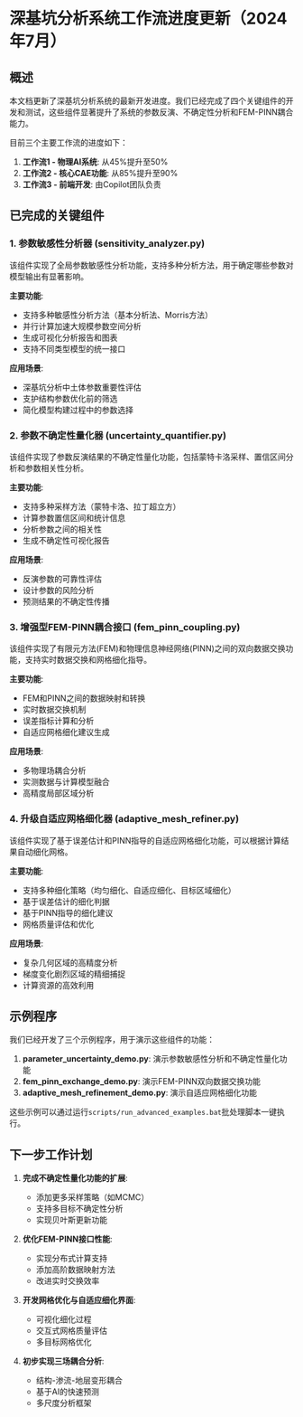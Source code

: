 # 深基坑分析系统工作流进度更新（2024年7月）

## 概述

本文档更新了深基坑分析系统的最新开发进度。我们已经完成了四个关键组件的开发和测试，这些组件显著提升了系统的参数反演、不确定性分析和FEM-PINN耦合能力。

目前三个主要工作流的进度如下：

1. **工作流1 - 物理AI系统**: 从45%提升至50%
2. **工作流2 - 核心CAE功能**: 从85%提升至90% 
3. **工作流3 - 前端开发**: 由Copilot团队负责

## 已完成的关键组件

### 1. 参数敏感性分析器 (sensitivity_analyzer.py)

该组件实现了全局参数敏感性分析功能，支持多种分析方法，用于确定哪些参数对模型输出有显著影响。

**主要功能**:
- 支持多种敏感性分析方法（基本分析法、Morris方法）
- 并行计算加速大规模参数空间分析
- 生成可视化分析报告和图表
- 支持不同类型模型的统一接口

**应用场景**:
- 深基坑分析中土体参数重要性评估
- 支护结构参数优化前的筛选
- 简化模型构建过程中的参数选择

### 2. 参数不确定性量化器 (uncertainty_quantifier.py)

该组件实现了参数反演结果的不确定性量化功能，包括蒙特卡洛采样、置信区间分析和参数相关性分析。

**主要功能**:
- 支持多种采样方法（蒙特卡洛、拉丁超立方）
- 计算参数置信区间和统计信息
- 分析参数之间的相关性
- 生成不确定性可视化报告

**应用场景**:
- 反演参数的可靠性评估
- 设计参数的风险分析
- 预测结果的不确定性传播

### 3. 增强型FEM-PINN耦合接口 (fem_pinn_coupling.py)

该组件实现了有限元方法(FEM)和物理信息神经网络(PINN)之间的双向数据交换功能，支持实时数据交换和网格细化指导。

**主要功能**:
- FEM和PINN之间的数据映射和转换
- 实时数据交换机制
- 误差指标计算和分析
- 自适应网格细化建议生成

**应用场景**:
- 多物理场耦合分析
- 实测数据与计算模型融合
- 高精度局部区域分析

### 4. 升级自适应网格细化器 (adaptive_mesh_refiner.py)

该组件实现了基于误差估计和PINN指导的自适应网格细化功能，可以根据计算结果自动细化网格。

**主要功能**:
- 支持多种细化策略（均匀细化、自适应细化、目标区域细化）
- 基于误差估计的细化判据
- 基于PINN指导的细化建议
- 网格质量评估和优化

**应用场景**:
- 复杂几何区域的高精度分析
- 梯度变化剧烈区域的精细捕捉
- 计算资源的高效利用

## 示例程序

我们已经开发了三个示例程序，用于演示这些组件的功能：

1. **parameter_uncertainty_demo.py**: 演示参数敏感性分析和不确定性量化功能
2. **fem_pinn_exchange_demo.py**: 演示FEM-PINN双向数据交换功能
3. **adaptive_mesh_refinement_demo.py**: 演示自适应网格细化功能

这些示例可以通过运行`scripts/run_advanced_examples.bat`批处理脚本一键执行。

## 下一步工作计划

1. **完成不确定性量化功能的扩展**:
   - 添加更多采样策略（如MCMC）
   - 支持多目标不确定性分析
   - 实现贝叶斯更新功能

2. **优化FEM-PINN接口性能**:
   - 实现分布式计算支持
   - 添加高阶数据映射方法
   - 改进实时交换效率

3. **开发网格优化与自适应细化界面**:
   - 可视化细化过程
   - 交互式网格质量评估
   - 多目标网格优化

4. **初步实现三场耦合分析**:
   - 结构-渗流-地层变形耦合
   - 基于AI的快速预测
   - 多尺度分析框架 